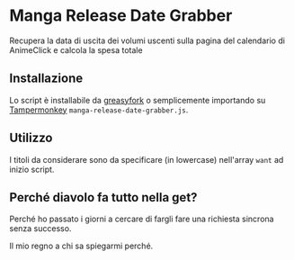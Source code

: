 # Manga Release Date GrabberRecupera la data di uscita dei volumi uscenti sulla pagina del calendario di AnimeClick e calcola la spesa totale## InstallazioneLo script è installabile da [greasyfork](https://greasyfork.org/it/scripts/397162-manga-release-date-grabber)o semplicemente importando su [Tampermonkey](https://www.tampermonkey.net/) ```manga-release-date-grabber.js```.## UtilizzoI titoli da considerare sono da specificare (in lowercase) nell'array ```want``` ad inizio script.## Perché diavolo fa tutto nella get?Perché ho passato i giorni a cercare di fargli fare una richiesta sincrona senza successo.Il mio regno a chi sa spiegarmi perché.